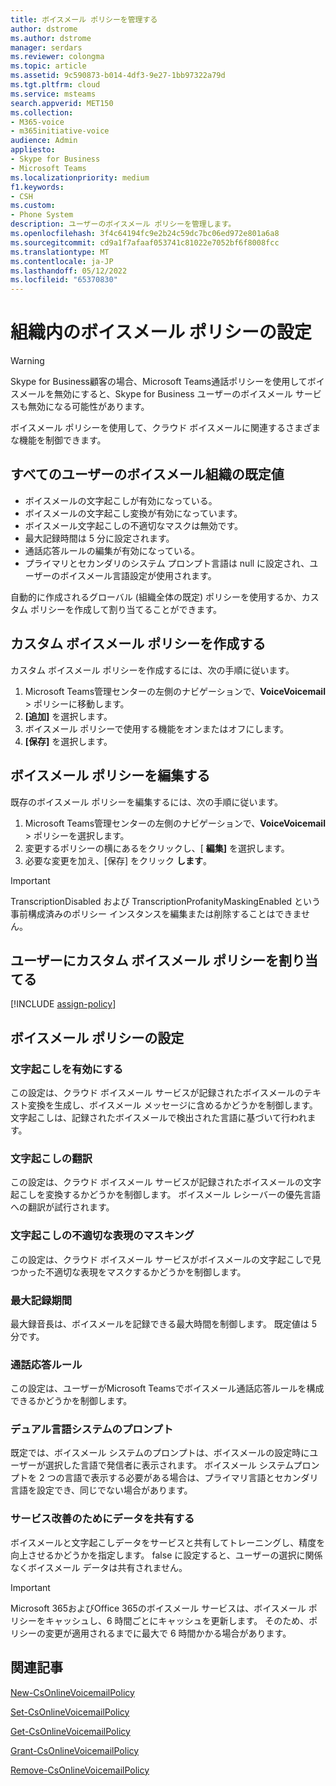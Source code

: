 ```yaml
---
title: ボイスメール ポリシーを管理する
author: dstrome
ms.author: dstrome
manager: serdars
ms.reviewer: colongma
ms.topic: article
ms.assetid: 9c590873-b014-4df3-9e27-1bb97322a79d
ms.tgt.pltfrm: cloud
ms.service: msteams
search.appverid: MET150
ms.collection:
- M365-voice
- m365initiative-voice
audience: Admin
appliesto:
- Skype for Business
- Microsoft Teams
ms.localizationpriority: medium
f1.keywords:
- CSH
ms.custom:
- Phone System
description: ユーザーのボイスメール ポリシーを管理します。
ms.openlocfilehash: 3f4c64194fc9e2b24c59dc7bc06ed972e801a6a8
ms.sourcegitcommit: cd9a1f7afaaf053741c81022e7052bf6f8008fcc
ms.translationtype: MT
ms.contentlocale: ja-JP
ms.lasthandoff: 05/12/2022
ms.locfileid: "65370830"
---
```

# <a name="setting-voicemail-policies-in-your-organization"></a>組織内のボイスメール ポリシーの設定

> [!WARNING]
> Skype for Business顧客の場合、Microsoft Teams通話ポリシーを使用してボイスメールを無効にすると、Skype for Business ユーザーのボイスメール サービスも無効になる可能性があります。

ボイスメール ポリシーを使用して、クラウド ボイスメールに関連するさまざまな機能を制御できます。

## <a name="voicemail-organization-defaults-for-all-users"></a>すべてのユーザーのボイスメール組織の既定値
- ボイスメールの文字起こしが有効になっている。
- ボイスメールの文字起こし変換が有効になっています。
- ボイスメール文字起こしの不適切なマスクは無効です。
- 最大記録時間は 5 分に設定されます。
- 通話応答ルールの編集が有効になっている。
- プライマリとセカンダリのシステム プロンプト言語は null に設定され、ユーザーのボイスメール言語設定が使用されます。

自動的に作成されるグローバル (組織全体の既定) ポリシーを使用するか、カスタム ポリシーを作成して割り当てることができます。

## <a name="create-a-custom-voicemail-policy"></a>カスタム ボイスメール ポリシーを作成する

カスタム ボイスメール ポリシーを作成するには、次の手順に従います。

1. Microsoft Teams管理センターの左側のナビゲーションで、**VoiceVoicemail** >  ポリシーに移動します。
2. **[追加]** を選択します。
3. ボイスメール ポリシーで使用する機能をオンまたはオフにします。
4. **[保存]** を選択します。

## <a name="edit-a-voicemail-policy"></a>ボイスメール ポリシーを編集する

既存のボイスメール ポリシーを編集するには、次の手順に従います。

1. Microsoft Teams管理センターの左側のナビゲーションで、**VoiceVoicemail** >  ポリシーを選択します。
2. 変更するポリシーの横にあるをクリックし、[ **編集]** を選択します。
3. 必要な変更を加え、[保存] をクリック **します**。

> [!IMPORTANT]
> TranscriptionDisabled および TranscriptionProfanityMaskingEnabled という事前構成済みのポリシー インスタンスを編集または削除することはできません。


## <a name="assign-a-custom-voicemail-policy-to-users"></a>ユーザーにカスタム ボイスメール ポリシーを割り当てる

[!INCLUDE [assign-policy](includes/assign-policy.md)]

## <a name="voicemail-policy-settings"></a>ボイスメール ポリシーの設定
  
### <a name="enable-transcription"></a>文字起こしを有効にする

この設定は、クラウド ボイスメール サービスが記録されたボイスメールのテキスト変換を生成し、ボイスメール メッセージに含めるかどうかを制御します。 文字起こしは、記録されたボイスメールで検出された言語に基づいて行われます。

### <a name="transcription-translation"></a>文字起こしの翻訳

この設定は、クラウド ボイスメール サービスが記録されたボイスメールの文字起こしを変換するかどうかを制御します。 ボイスメール レシーバーの優先言語への翻訳が試行されます。

### <a name="transcription-profanity-masking"></a>文字起こしの不適切な表現のマスキング

この設定は、クラウド ボイスメール サービスがボイスメールの文字起こしで見つかった不適切な表現をマスクするかどうかを制御します。

### <a name="maximum-recording-duration"></a>最大記録期間

最大録音長は、ボイスメールを記録できる最大時間を制御します。 既定値は 5 分です。

### <a name="call-answering-rules"></a>通話応答ルール

この設定は、ユーザーがMicrosoft Teamsでボイスメール通話応答ルールを構成できるかどうかを制御します。

### <a name="dual-language-system-prompts"></a>デュアル言語システムのプロンプト

既定では、ボイスメール システムのプロンプトは、ボイスメールの設定時にユーザーが選択した言語で発信者に表示されます。 ボイスメール システムプロンプトを 2 つの言語で表示する必要がある場合は、プライマリ言語とセカンダリ言語を設定でき、同じでない場合があります。

### <a name="share-data-for-service-improvements"></a>サービス改善のためにデータを共有する

ボイスメールと文字起こしデータをサービスと共有してトレーニングし、精度を向上させるかどうかを指定します。 false に設定すると、ユーザーの選択に関係なくボイスメール データは共有されません。


> [!IMPORTANT]
> Microsoft 365およびOffice 365のボイスメール サービスは、ボイスメール ポリシーをキャッシュし、6 時間ごとにキャッシュを更新します。 そのため、ポリシーの変更が適用されるまでに最大で 6 時間かかる場合があります。

## <a name="related-articles"></a>関連記事

[New-CsOnlineVoicemailPolicy](/powershell/module/skype/new-csonlinevoicemailpolicy)

[Set-CsOnlineVoicemailPolicy](/powershell/module/skype/set-csonlinevoicemailpolicy)

[Get-CsOnlineVoicemailPolicy](/powershell/module/skype/get-csonlinevoicemailpolicy)

[Grant-CsOnlineVoicemailPolicy](/powershell/module/skype/grant-csonlinevoicemailpolicy)

[Remove-CsOnlineVoicemailPolicy](/powershell/module/skype/remove-csonlinevoicemailpolicy)
